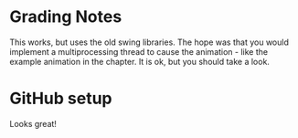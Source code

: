 # Grading Notes

This works, but uses the old swing libraries. The hope was that you would implement a multiprocessing thread to cause the animation - like
the example animation in the chapter. It is ok, but you should take a look.

# GitHub setup

Looks great!
